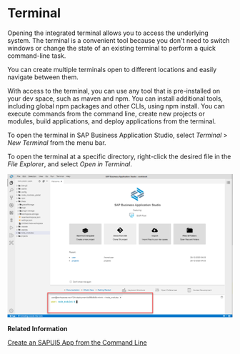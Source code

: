 <!-- loioc8b4ae95701942a5a21be4e84749f97f -->

# Terminal

Opening the integrated terminal allows you to access the underlying system. The terminal is a convenient tool because you don't need to switch windows or change the state of an existing terminal to perform a quick command-line task.

You can create multiple terminals open to different locations and easily navigate between them.

With access to the terminal, you can use any tool that is pre-installed on your dev space, such as maven and npm. You can install additional tools, including global npm packages and other CLIs, using npm install. You can execute commands from the command line, create new projects or modules, build applications, and deploy applications from the terminal.

To open the terminal in SAP Business Application Studio, select *Terminal* \> *New Terminal* from the menu bar.

To open the terminal at a specific directory, right-click the desired file in the *File Explorer*, and select *Open in Terminal*.

![](images/Terminal_51f4bd7.png)

**Related Information**  


[Create an SAPUI5 App from the Command Line](https://developers.sap.com/tutorials/cp-cf-sapui5-local.html)


